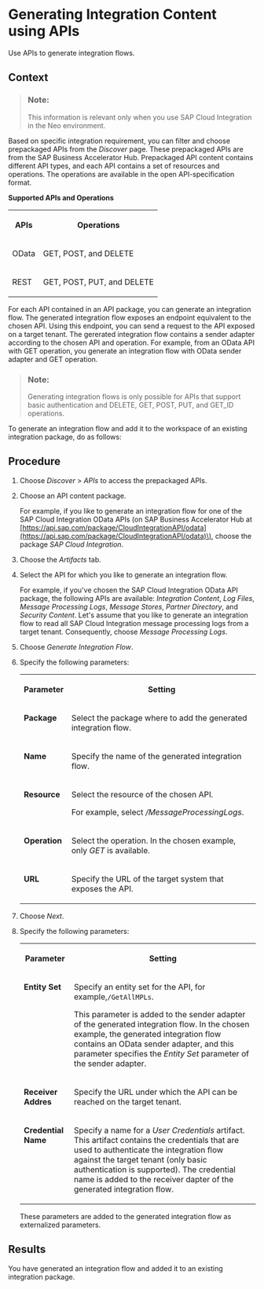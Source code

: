 <!-- loio6922c86cb4c54c669696bbac46d8e5aa -->

# Generating Integration Content using APIs

Use APIs to generate integration flows.



## Context

> ### Note:  
> This information is relevant only when you use SAP Cloud Integration in the Neo environment.

Based on specific integration requirement, you can filter and choose prepackaged APIs from the *Discover* page. These prepackaged APIs are from the SAP Business Accelerator Hub. Prepackaged API content contains different API types, and each API contains a set of resources and operations. The operations are available in the open API-specification format.

**Supported APIs and Operations**


<table>
<tr>
<th valign="top">

APIs

</th>
<th valign="top">

Operations

</th>
</tr>
<tr>
<td valign="top">

OData

</td>
<td valign="top">

GET, POST, and DELETE

</td>
</tr>
<tr>
<td valign="top">

REST

</td>
<td valign="top">

GET, POST, PUT, and DELETE

</td>
</tr>
</table>

For each API contained in an API package, you can generate an integration flow. The generated integration flow exposes an endpoint equivalent to the chosen API. Using this endpoint, you can send a request to the API exposed on a target tenant. The gererated integration flow contains a sender adapter according to the chosen API and operation. For example, from an OData API with GET operation, you generate an integration flow with OData sender adapter and GET operation.

> ### Note:  
> Generating integration flows is only possible for APIs that support basic authentication and DELETE, GET, POST, PUT, and GET\_ID operations.

To generate an integration flow and add it to the workspace of an existing integration package, do as follows:



## Procedure

1.  Choose *Discover* \> *APIs* to access the prepackaged APIs.

2.  Choose an API content package.

    For example, if you like to generate an integration flow for one of the SAP Cloud Integration OData APIs \(on SAP Business Accelerator Hub at [https://api.sap.com/package/CloudIntegrationAPI/odata](https://api.sap.com/package/CloudIntegrationAPI/odata)\), choose the package *SAP Cloud Integration*.

3.  Choose the *Artifacts* tab.

4.  Select the API for which you like to generate an integration flow.

    For example, if you've chosen the SAP Cloud Integration OData API package, the following APIs are available: *Integration Content*, *Log Files*, *Message Processing Logs*, *Message Stores*, *Partner Directory*, and *Security Content*. Let's assume that you like to generate an integration flow to read all SAP Cloud Integration message processing logs from a target tenant. Consequently, choose *Message Processing Logs*.

5.  Choose *Generate Integration Flow*.

6.  Specify the following parameters:


    <table>
    <tr>
    <th valign="top">

    Parameter
    
    </th>
    <th valign="top">

    Setting
    
    </th>
    </tr>
    <tr>
    <td valign="top">
    
    **Package**
    
    </td>
    <td valign="top">
    
    Select the package where to add the generated integration flow.
    
    </td>
    </tr>
    <tr>
    <td valign="top">
    
    **Name**
    
    </td>
    <td valign="top">
    
    Specify the name of the generated integration flow.
    
    </td>
    </tr>
    <tr>
    <td valign="top">
    
    **Resource**
    
    </td>
    <td valign="top">
    
    Select the resource of the chosen API.

    For example, select */MessageProcessingLogs*.
    
    </td>
    </tr>
    <tr>
    <td valign="top">
    
    **Operation**
    
    </td>
    <td valign="top">
    
    Select the operation. In the chosen example, only *GET* is available.
    
    </td>
    </tr>
    <tr>
    <td valign="top">
    
    **URL**
    
    </td>
    <td valign="top">
    
    Specify the URL of the target system that exposes the API.
    
    </td>
    </tr>
    </table>
    
7.  Choose *Next*.

8.  Specify the following parameters:


    <table>
    <tr>
    <th valign="top">

    Parameter
    
    </th>
    <th valign="top">

    Setting
    
    </th>
    </tr>
    <tr>
    <td valign="top">
    
    **Entity Set**
    
    </td>
    <td valign="top">
    
    Specify an entity set for the API, for example,`/GetAllMPLs`.

    This parameter is added to the sender adapter of the generated integration flow. In the chosen example, the generated integration flow contains an OData sender adapter, and this parameter specifies the *Entity Set* parameter of the sender adapter.
    
    </td>
    </tr>
    <tr>
    <td valign="top">
    
    **Receiver Addres**
    
    </td>
    <td valign="top">
    
    Specify the URL under which the API can be reached on the target tenant.
    
    </td>
    </tr>
    <tr>
    <td valign="top">
    
    **Credential Name**
    
    </td>
    <td valign="top">
    
    Specify a name for a *User Credentials* artifact. This artifact contains the credentials that are used to authenticate the integration flow against the target tenant \(only basic authentication is supported\). The credential name is added to the receiver dapter of the generated integration flow.
    
    </td>
    </tr>
    </table>
    
    These parameters are added to the generated integration flow as externalized parameters.




<a name="loio6922c86cb4c54c669696bbac46d8e5aa__result_mvf_pjt_cfb"/>

## Results

You have generated an integration flow and added it to an existing integration package.

